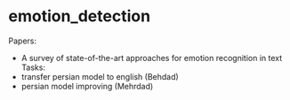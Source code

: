 # emotion_detection
Papers:
 - A survey of state-of-the-art approaches for emotion recognition in text
Tasks:
 - transfer persian model to english (Behdad)
 - persian model improving (Mehrdad)
